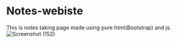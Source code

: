 # Notes-webiste
This is notes taking page made using pure html(Bootstrap) and js.
![Screenshot (152)](https://user-images.githubusercontent.com/95533401/150546851-00f46511-7419-4efd-bc64-a2165804c0cc.png)
